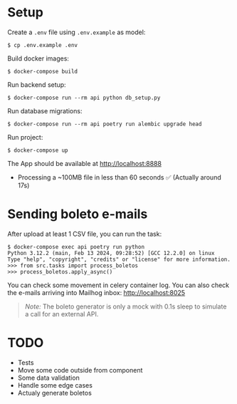 # Setup

Create a `.env` file using `.env.example` as model:

```
$ cp .env.example .env
```

Build docker images:

```
$ docker-compose build
```

Run backend setup:

```
$ docker-compose run --rm api python db_setup.py
```

Run database migrations:

```
$ docker-compose run --rm api poetry run alembic upgrade head
```

Run project:

```
$ docker-compose up
```

The App should be available at [http://localhost:8888](http://localhost:8888)

- Processing a ~100MB file in less than 60 seconds :white_check_mark: (Actually around 17s)

# Sending boleto e-mails

After upload at least 1 CSV file, you can run the task:

```
$ docker-compose exec api poetry run python
Python 3.12.2 (main, Feb 13 2024, 09:28:52) [GCC 12.2.0] on linux
Type "help", "copyright", "credits" or "license" for more information.
>>> from src.tasks import process_boletos
>>> process_boletos.apply_async()
```

You can check some movement in celery container log. You can also check the e-mails arriving into Mailhog inbox: [http://localhost:8025](http://localhost:8025)

>*Note:* The boleto generator is only a mock with 0.1s sleep to simulate a call for an external API.

# TODO
 - Tests
 - Move some code outside from component
 - Some data validation
 - Handle some edge cases
 - Actualy generate boletos
